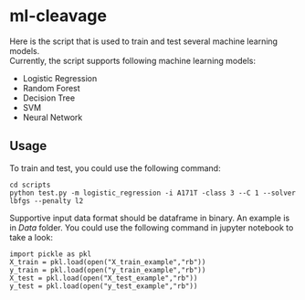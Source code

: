 # ml-cleavage
Here is the script that is used to train and test several machine learning models.  
Currently, the script supports following machine learning models:
* Logistic Regression  
* Random Forest   
* Decision Tree  
* SVM  
* Neural Network  
## Usage
To train and test, you could use the following command:  
```
cd scripts  
python test.py -m logistic_regression -i A171T -class 3 --C 1 --solver lbfgs --penalty l2
```
Supportive input data format should be dataframe in binary. An example is in *Data* folder. You could use the following command in jupyter notebook to take a look:  
```
import pickle as pkl
X_train = pkl.load(open("X_train_example","rb"))
y_train = pkl.load(open("y_train_example","rb"))
X_test = pkl.load(open("X_test_example","rb"))
y_test = pkl.load(open("y_test_example","rb"))
```
